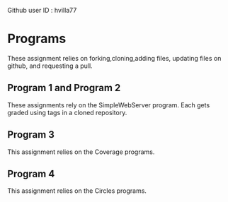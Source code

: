 Github user ID : hvilla77
# Programs
These assignment relies on forking,cloning,adding files, updating files on github, and requesting a pull.

## Program 1 and Program 2
These assignments rely on the SimpleWebServer program. Each gets graded using tags in a cloned repository. 

## Program 3
This assignment relies on the Coverage programs. 

## Program 4
This assignment relies on the Circles programs. 
